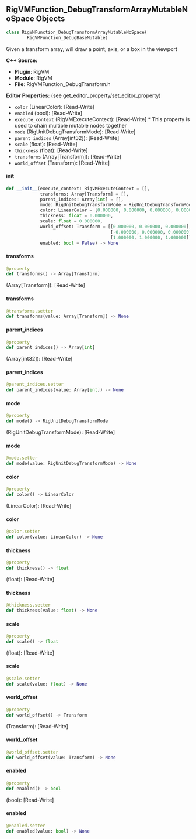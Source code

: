 ## RigVMFunction_DebugTransformArrayMutableNoSpace Objects

```python
class RigVMFunction_DebugTransformArrayMutableNoSpace(
        RigVMFunction_DebugBaseMutable)
```

Given a transform array, will draw a point, axis, or a box in the viewport

**C++ Source:**

- **Plugin**: RigVM
- **Module**: RigVM
- **File**: RigVMFunction_DebugTransform.h

**Editor Properties:** (see get_editor_property/set_editor_property)

- ``color`` (LinearColor):  [Read-Write]
- ``enabled`` (bool):  [Read-Write]
- ``execute_context`` (RigVMExecuteContext):  [Read-Write] * This property is used to chain multiple mutable nodes together
- ``mode`` (RigUnitDebugTransformMode):  [Read-Write]
- ``parent_indices`` (Array[int32]):  [Read-Write]
- ``scale`` (float):  [Read-Write]
- ``thickness`` (float):  [Read-Write]
- ``transforms`` (Array[Transform]):  [Read-Write]
- ``world_offset`` (Transform):  [Read-Write]

<a id="unreal.RigVMFunction_DebugTransformArrayMutableNoSpace.__init__"></a>

#### __init__

```python
def __init__(execute_context: RigVMExecuteContext = [],
             transforms: Array[Transform] = [],
             parent_indices: Array[int] = [],
             mode: RigUnitDebugTransformMode = RigUnitDebugTransformMode.POINT,
             color: LinearColor = [0.000000, 0.000000, 0.000000, 0.000000],
             thickness: float = 0.000000,
             scale: float = 0.000000,
             world_offset: Transform = [[0.000000, 0.000000, 0.000000],
                                        [-0.000000, 0.000000, 0.000000],
                                        [1.000000, 1.000000, 1.000000]],
             enabled: bool = False) -> None
```

<a id="unreal.RigVMFunction_DebugTransformArrayMutableNoSpace.transforms"></a>

#### transforms

```python
@property
def transforms() -> Array[Transform]
```

(Array[Transform]):  [Read-Write]

<a id="unreal.RigVMFunction_DebugTransformArrayMutableNoSpace.transforms"></a>

#### transforms

```python
@transforms.setter
def transforms(value: Array[Transform]) -> None
```

<a id="unreal.RigVMFunction_DebugTransformArrayMutableNoSpace.parent_indices"></a>

#### parent_indices

```python
@property
def parent_indices() -> Array[int]
```

(Array[int32]):  [Read-Write]

<a id="unreal.RigVMFunction_DebugTransformArrayMutableNoSpace.parent_indices"></a>

#### parent_indices

```python
@parent_indices.setter
def parent_indices(value: Array[int]) -> None
```

<a id="unreal.RigVMFunction_DebugTransformArrayMutableNoSpace.mode"></a>

#### mode

```python
@property
def mode() -> RigUnitDebugTransformMode
```

(RigUnitDebugTransformMode):  [Read-Write]

<a id="unreal.RigVMFunction_DebugTransformArrayMutableNoSpace.mode"></a>

#### mode

```python
@mode.setter
def mode(value: RigUnitDebugTransformMode) -> None
```

<a id="unreal.RigVMFunction_DebugTransformArrayMutableNoSpace.color"></a>

#### color

```python
@property
def color() -> LinearColor
```

(LinearColor):  [Read-Write]

<a id="unreal.RigVMFunction_DebugTransformArrayMutableNoSpace.color"></a>

#### color

```python
@color.setter
def color(value: LinearColor) -> None
```

<a id="unreal.RigVMFunction_DebugTransformArrayMutableNoSpace.thickness"></a>

#### thickness

```python
@property
def thickness() -> float
```

(float):  [Read-Write]

<a id="unreal.RigVMFunction_DebugTransformArrayMutableNoSpace.thickness"></a>

#### thickness

```python
@thickness.setter
def thickness(value: float) -> None
```

<a id="unreal.RigVMFunction_DebugTransformArrayMutableNoSpace.scale"></a>

#### scale

```python
@property
def scale() -> float
```

(float):  [Read-Write]

<a id="unreal.RigVMFunction_DebugTransformArrayMutableNoSpace.scale"></a>

#### scale

```python
@scale.setter
def scale(value: float) -> None
```

<a id="unreal.RigVMFunction_DebugTransformArrayMutableNoSpace.world_offset"></a>

#### world_offset

```python
@property
def world_offset() -> Transform
```

(Transform):  [Read-Write]

<a id="unreal.RigVMFunction_DebugTransformArrayMutableNoSpace.world_offset"></a>

#### world_offset

```python
@world_offset.setter
def world_offset(value: Transform) -> None
```

<a id="unreal.RigVMFunction_DebugTransformArrayMutableNoSpace.enabled"></a>

#### enabled

```python
@property
def enabled() -> bool
```

(bool):  [Read-Write]

<a id="unreal.RigVMFunction_DebugTransformArrayMutableNoSpace.enabled"></a>

#### enabled

```python
@enabled.setter
def enabled(value: bool) -> None
```

<a id="unreal.RigVMFunction_VisualDebugVector"></a>